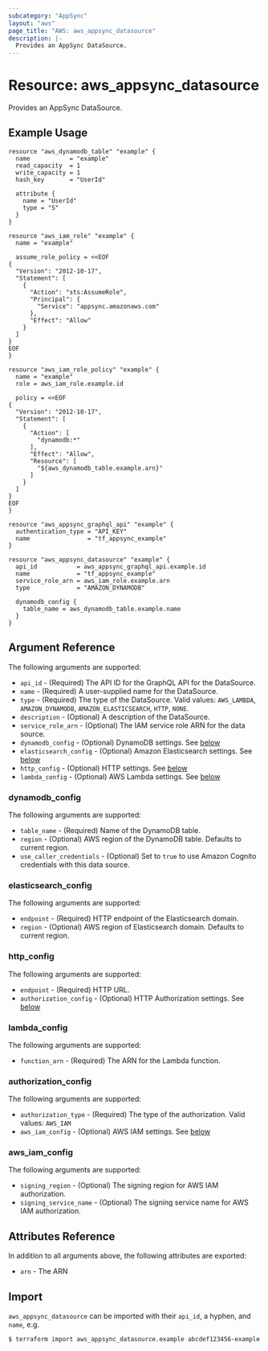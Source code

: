```yaml
---
subcategory: "AppSync"
layout: "aws"
page_title: "AWS: aws_appsync_datasource"
description: |-
  Provides an AppSync DataSource.
---
```


# Resource: aws_appsync_datasource

Provides an AppSync DataSource.

## Example Usage

```hcl
resource "aws_dynamodb_table" "example" {
  name           = "example"
  read_capacity  = 1
  write_capacity = 1
  hash_key       = "UserId"

  attribute {
    name = "UserId"
    type = "S"
  }
}

resource "aws_iam_role" "example" {
  name = "example"

  assume_role_policy = <<EOF
{
  "Version": "2012-10-17",
  "Statement": [
    {
      "Action": "sts:AssumeRole",
      "Principal": {
        "Service": "appsync.amazonaws.com"
      },
      "Effect": "Allow"
    }
  ]
}
EOF
}

resource "aws_iam_role_policy" "example" {
  name = "example"
  role = aws_iam_role.example.id

  policy = <<EOF
{
  "Version": "2012-10-17",
  "Statement": [
    {
      "Action": [
        "dynamodb:*"
      ],
      "Effect": "Allow",
      "Resource": [
        "${aws_dynamodb_table.example.arn}"
      ]
    }
  ]
}
EOF
}

resource "aws_appsync_graphql_api" "example" {
  authentication_type = "API_KEY"
  name                = "tf_appsync_example"
}

resource "aws_appsync_datasource" "example" {
  api_id           = aws_appsync_graphql_api.example.id
  name             = "tf_appsync_example"
  service_role_arn = aws_iam_role.example.arn
  type             = "AMAZON_DYNAMODB"

  dynamodb_config {
    table_name = aws_dynamodb_table.example.name
  }
}
```

## Argument Reference

The following arguments are supported:

* `api_id` - (Required) The API ID for the GraphQL API for the DataSource.
* `name` - (Required) A user-supplied name for the DataSource.
* `type` - (Required) The type of the DataSource. Valid values: `AWS_LAMBDA`, `AMAZON_DYNAMODB`, `AMAZON_ELASTICSEARCH`, `HTTP`, `NONE`.
* `description` - (Optional) A description of the DataSource.
* `service_role_arn` - (Optional) The IAM service role ARN for the data source.
* `dynamodb_config` - (Optional) DynamoDB settings. See [below](#dynamodb_config)
* `elasticsearch_config` - (Optional) Amazon Elasticsearch settings. See [below](#elasticsearch_config)
* `http_config` - (Optional) HTTP settings. See [below](#http_config)
* `lambda_config` - (Optional) AWS Lambda settings. See [below](#lambda_config)

### dynamodb_config

The following arguments are supported:

* `table_name` - (Required) Name of the DynamoDB table.
* `region` - (Optional) AWS region of the DynamoDB table. Defaults to current region.
* `use_caller_credentials` - (Optional) Set to `true` to use Amazon Cognito credentials with this data source.

### elasticsearch_config

The following arguments are supported:

* `endpoint` - (Required) HTTP endpoint of the Elasticsearch domain.
* `region` - (Optional) AWS region of Elasticsearch domain. Defaults to current region.

### http_config

The following arguments are supported:

* `endpoint` - (Required) HTTP URL.
* `authorization_config` - (Optional) HTTP Authorization settings. See [below](#authorization_config)

### lambda_config

The following arguments are supported:

* `function_arn` - (Required) The ARN for the Lambda function.

### authorization_config

The following arguments are supported:

* `authorization_type` - (Required) The type of the authorization. Valid values: `AWS_IAM`
* `aws_iam_config` - (Optional) AWS IAM settings. See [below](#aws_iam_config)

### aws_iam_config

The following arguments are supported:

* `signing_region` - (Optional) The signing region for AWS IAM authorization.
* `signing_service_name` - (Optional) The signing service name for AWS IAM authorization.

## Attributes Reference

In addition to all arguments above, the following attributes are exported:

* `arn` - The ARN

## Import

`aws_appsync_datasource` can be imported with their `api_id`, a hyphen, and `name`, e.g.

```
$ terraform import aws_appsync_datasource.example abcdef123456-example
```
